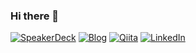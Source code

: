 ### Hi there 👋

[SpeakerDeck]: https://img.shields.io/static/v1?label=&message=SpeakerDeck&&color=585858&logo=speaker-deck
[Qiita]: https://img.shields.io/static/v1?label=&message=Qiita&&color=585858&logo=qiita
[Blog]: https://img.shields.io/static/v1?label=&message=Blog&&color=585858&logo=wordpress
[LinkedIn]: https://img.shields.io/static/v1?label=&message=LinkedIn&&color=585858&logo=linkedin

[![SpeakerDeck]](https://speakerdeck.com/tomoyk/) [![Blog]](https://blog.koyama.me/) [![Qiita]](https://qiita.com/tomoyk) [![LinkedIn]](https://www.linkedin.com/in/tomoyuki-koyama/)
